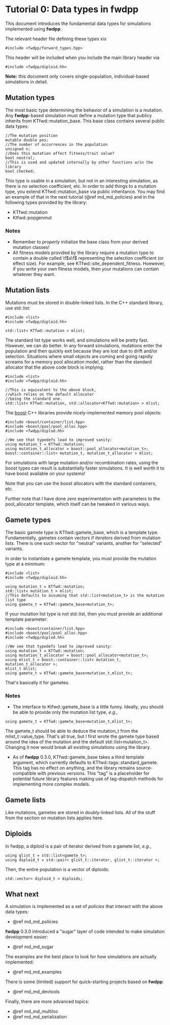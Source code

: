 # Tutorial 0: Data types in fwdpp

This document introduces the fundamental data types for simulations implemented using __fwdpp__.

The relevant header file defining these types xis 

~~~{.cpp}
#include <fwdpp/forward_types.hpp>
~~~

This header will be included when you include the main library header via

~~~{.cpp}
#include <fwdpp/diploid.hh>
~~~

__Note:__ this document only covers single-population, individual-based simulations in detail.

## Mutation types

The most basic type determining the behavior of a simulation is a mutation.  Any __fwdpp__-based simulation must define a mutation type that publicy inherits from KTfwd::mutation_base.  This base class contains several public data types:

~~~{.cpp}
//The mutation position
mutable double pos;
//The number of occurrences in the population
unsigned n;
//Does this mutation affect fitness/trait value?
bool neutral;
//This is used and updated internally by other functions w/in the library
bool checked;
~~~

This type is usable in a simulation, but not in an interesting simulation, as there is no selection coefficient, etc.  In order to add things to a mutation type, you extend KTfwd::mutation_base via public inheritance.  You may find an example of that in the next tutorial (@ref md_md_policies) and in the following types provided by the library:

* KTfwd::mutation
* Ktfwd::popgenmut

### Notes

* Remember to _properly_ initialize the base class from your derived mutation classes!
* All fitness models provided by the library require a mutation type to contain a double called \f$s\f$ representing the selection coefficient (or effect size).  For example, see KTfwd::site_dependent_fitness.  Hoewever, if you write your own fitness models, then your mutations can contain whatever they want. 

## Mutation lists

Mutations must be stored in double-linked lists.  In the C++ standard library, use std::list:

~~~{.cpp}
#include <list>
#include <fwdpp/diploid.hh>

std::list< KTfwd::mutation > mlist;
~~~

The standard list type works well, and simulations will be pretty fast.  However, we can do better.  In any forward simulations, mutations enter the population and then quickly exit because they are lost due to drift and/or selection.  Situations where small objects are coming and going rapidly screams for a memory pool allocation model, rather than the standard allocator that the above code block is implying:

~~~{.cpp}
#include <list>
#include <fwdpp/diploid.hh>

//This is equivalent to the above block,
//which relies on the default allocator
//being the standard one.
std::list< KTfwd::mutation, std::allocator<KTfwd::mutation> > mlist;
~~~

The [boost](http://www.boost.org) C++ libraries provide nicely-implemented memory pool objects:

~~~{.cpp}
#include <boost/container/list.hpp>
#include <boost/pool/pool_alloc.hpp>
#include <fwdpp/diplod.hh>

//We see that typedefs lead to improved sanity:
using mutation_t = KTfwd::mutation;
using mutation_t_allocator = boost::pool_allocator<mutation_t>;
boost::container::list< mutation_t, mutation_t_allocator > mlist;
~~~

For simulations with large mutation and/or recombination rates, using the boost types can result is substantially faster simulations.  It is well worth it to have boost available on your systems!

Note that you can use the boost allocators with the standard containers, etc.

Further note that I have done _zero_ experimentation with parameters to the pool_allocator template, which itself can be tweaked in various ways.  

## Gamete types

The basic gamete type is KTfwd::gamete_base, which is a template type.  Fundamentally, gametes contain vectors if _iterators_ derived from mutation lists.  There is one such vector for "neutral" variants, another for "selected" variants.  

In order to instantiate a gamete template, you must provide the mutation type at a minimum:

~~~{.cpp}
#include <list>
#include <fwdpp/diploid.hh>

using mutation_t = KTfwd::mutation;
std::list< mutation_t > mlist;
//This defaults to assuming that std::list<mutation_t> is the mutation list type
using gamete_t = KTfwd::gamete_base<mutation_t>;
~~~

If your mutation list type is not std::list, then you must provide an additional template parameter:

~~~{.cpp}
#include <boost/container/list.hpp>
#include <boost/pool/pool_alloc.hpp>
#include <fwdpp/diplod.hh>

//We see that typedefs lead to improved sanity:
using mutation_t = KTfwd::mutation;
using mutation_t_allocator = boost::pool_allocator<mutation_t>;
using mlist_t = boost::container::list< mutation_t, mutation_t_allocator >;
mlist_t mlist;
using gamete_t = KTfwd::gamete_base<mutation_t,mlist_t>;
~~~

That's basically it for gametes. 

### Notes

* The interface to Ktfwd::gamete_base is a little funny.  Ideally, you should be able to provide only the mutation list type, _e.g._,

~~~{.cpp}
using gamete_t = KTfwd::gamete_base<mutation_t,mlist_t>;
~~~

The gamete_t should be able to deduce the mutation_t from the mlist_t::value_type.  That's all true, but I first wrote the gamete type based around the idea of the mutation and the default std::list<mutation_t>.  Changing it now would break all existing simulations using the library.

* As of __fwdpp__ 0.3.0, KTfwd::gamete_base takes a third template argument, which currently defaults to KTfwd::tags::standard_gamete.  This tag has no effect on anything, and the library remains source-compatible with previous versions.  This "tag" is a placeholder for potential future library features making use of tag-dispatch methods for implementing more complex models.

## Gamete lists

Like mutations, gametes are stored in doubly-linked lists.  All of the stuff from the section on mutation lists applies here.

## Diploids

In fwdpp, a diploid is a pair of iterator derived from a gamete list, _e.g._,

~~~{.cpp}
using glist_t = std::list<gamete_t>;
using diploid_t = std::pair< glist_t::iterator, glist_t::iterator >;
~~~

Then, the entire population is a vector of diploids:

~~~{.cpp}
std::vector< diploid_t > diploids;
~~~

## What next

A simulation is implemented as a set of _policies_ that interact with the above data types:

* @ref md_md_policies

__fwdpp__ 0.3.0 introduced a "sugar" layer of code intended to make simulation development easier:

* @ref md_md_sugar

The examples are the best place to look for how simulations are actually implemented:

* @ref md_md_examples

There is some (limited) support for quick-starting projects based on __fwdpp__:

* @ref md_md_devtools

Finally, there are more advanced topics:

* @ref md_md_multiloc
* @ref md_md_serialization

